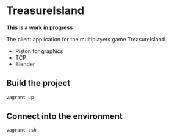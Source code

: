 # TreasureIsland

**This is a work in progress**

The client application for the multiplayers game TreasureIsland.

 * Piston for graphics
 * TCP
 * Blender

## Build the project

```sh
vagrant up
```

## Connect into the environment

```sh
vagrant ssh
```
